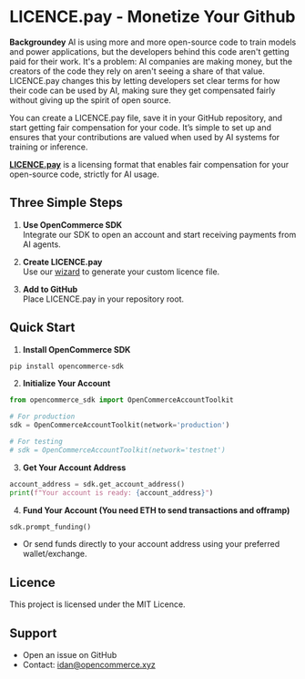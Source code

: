 # LICENCE.pay - Monetize Your Github

**Backgroundey**
AI is using more and more open-source code to train models and power applications, but the developers behind this code aren't getting paid for their work. It's a problem: AI companies are making money, but the creators of the code they rely on aren't seeing a share of that value. LICENCE.pay changes this by letting developers set clear terms for how their code can be used by AI, making sure they get compensated fairly without giving up the spirit of open source.

You can create a LICENCE.pay file, save it in your GitHub repository, and start getting fair compensation for your code. It’s simple to set up and ensures that your contributions are valued when used by AI systems for training or inference.

[**LICENCE.pay**](https://licence-pay-app.vercel.app/) is a licensing format that enables fair compensation for your open-source code, strictly for AI usage. 


## Three Simple Steps

1. **Use OpenCommerce SDK**  
   Integrate our SDK to open an account and start receiving payments from AI agents.

2. **Create LICENCE.pay**  
   Use our [wizard](https://licence-pay-app.vercel.app/) to generate your custom licence file.

3. **Add to GitHub**  
   Place LICENCE.pay in your repository root.


## Quick Start

1. **Install OpenCommerce SDK**
```bash
pip install opencommerce-sdk
```

2. **Initialize Your Account**
```python
from opencommerce_sdk import OpenCommerceAccountToolkit

# For production
sdk = OpenCommerceAccountToolkit(network='production')

# For testing
# sdk = OpenCommerceAccountToolkit(network='testnet')
```

3. **Get Your Account Address**
```python
account_address = sdk.get_account_address()
print(f"Your account is ready: {account_address}")
```

4. **Fund Your Account (You need ETH to send transactions and offramp)**
```python
sdk.prompt_funding()
```
- Or send funds directly to your account address using your preferred wallet/exchange.



## Licence

This project is licensed under the MIT Licence.


## Support

- Open an issue on GitHub
- Contact: idan@opencommerce.xyz
